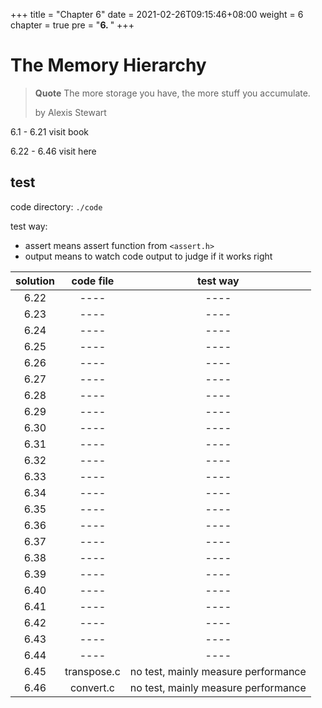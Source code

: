 +++
title = "Chapter 6"
date = 2021-02-26T09:15:46+08:00
weight = 6
chapter = true
pre = "<b>6. </b>"
+++
# The Memory Hierarchy

> **Quote**
> The more storage you have, the more stuff you accumulate.
> 
> by Alexis Stewart

6.1 - 6.21 visit book

6.22 - 6.46 visit here

## test

code directory: `./code`

test way:

- assert means assert function from `<assert.h>`
- output means to watch code output to judge if it works right

|solution|code file|test way|
|:------:|:-------:|:------:|
|6.22|----|----|
|6.23|----|----|
|6.24|----|----|
|6.25|----|----|
|6.26|----|----|
|6.27|----|----|
|6.28|----|----|
|6.29|----|----|
|6.30|----|----|
|6.31|----|----|
|6.32|----|----|
|6.33|----|----|
|6.34|----|----|
|6.35|----|----|
|6.36|----|----|
|6.37|----|----|
|6.38|----|----|
|6.39|----|----|
|6.40|----|----|
|6.41|----|----|
|6.42|----|----|
|6.43|----|----|
|6.44|----|----|
|6.45|transpose.c|no test, mainly measure performance|
|6.46|convert.c|no test, mainly measure performance|


